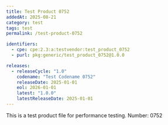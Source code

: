 ```yaml
---
title: Test Product 0752
addedAt: 2025-08-21
category: test
tags: test
permalink: /test-product-0752

identifiers:
  - cpe: cpe:2.3:a:testvendor:test_product_0752
  - purl: pkg:generic/test_product_0752@1.0.0

releases:
  - releaseCycle: "1.0"
    codename: "Test Codename 0752"
    releaseDate: 2025-01-01
    eol: 2026-01-01
    latest: "1.0.0"
    latestReleaseDate: 2025-01-01
---
```


This is a test product file for performance testing. Number: 0752
